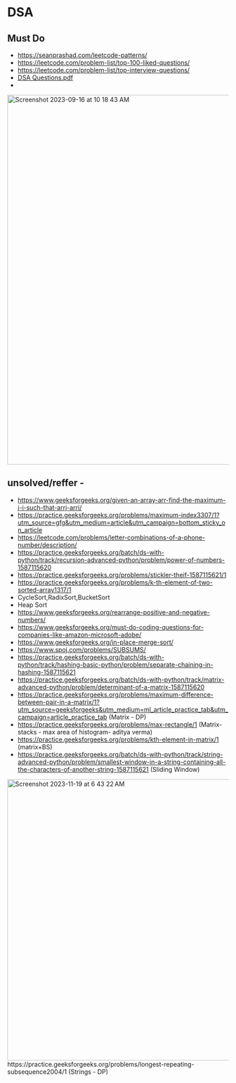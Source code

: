 # DSA
## Must Do
- https://seanprashad.com/leetcode-patterns/
- https://leetcode.com/problem-list/top-100-liked-questions/
- https://leetcode.com/problem-list/top-interview-questions/
- [DSA Questions.pdf](https://github.com/CypherAk007/DSA/files/13225839/DSA.Questions.pdf)
- 
<img width="840" alt="Screenshot 2023-09-16 at 10 18 43 AM" src="https://github.com/CypherAk007/DSA/assets/71595919/4506b953-c757-420b-bee0-94dfa0bf71f8">

## unsolved/reffer - 
- https://www.geeksforgeeks.org/given-an-array-arr-find-the-maximum-j-i-such-that-arrj-arri/
- https://practice.geeksforgeeks.org/problems/maximum-index3307/1?utm_source=gfg&utm_medium=article&utm_campaign=bottom_sticky_on_article
- https://leetcode.com/problems/letter-combinations-of-a-phone-number/description/
- https://practice.geeksforgeeks.org/batch/ds-with-python/track/recursion-advanced-python/problem/power-of-numbers-1587115620
- https://practice.geeksforgeeks.org/problems/stickler-theif-1587115621/1
- https://practice.geeksforgeeks.org/problems/k-th-element-of-two-sorted-array1317/1
- CycleSort,RadixSort,BucketSort
- Heap Sort
- https://www.geeksforgeeks.org/rearrange-positive-and-negative-numbers/
- https://www.geeksforgeeks.org/must-do-coding-questions-for-companies-like-amazon-microsoft-adobe/
- https://www.geeksforgeeks.org/in-place-merge-sort/
- https://www.spoj.com/problems/SUBSUMS/
- https://practice.geeksforgeeks.org/batch/ds-with-python/track/hashing-basic-python/problem/separate-chaining-in-hashing-1587115621
- https://practice.geeksforgeeks.org/batch/ds-with-python/track/matrix-advanced-python/problem/determinant-of-a-matrix-1587115620
- https://practice.geeksforgeeks.org/problems/maximum-difference-between-pair-in-a-matrix/1?utm_source=geeksforgeeks&utm_medium=ml_article_practice_tab&utm_campaign=article_practice_tab (Matrix - DP)
- https://practice.geeksforgeeks.org/problems/max-rectangle/1 (Matrix- stacks - max area of histogram- aditya verma)
- https://practice.geeksforgeeks.org/problems/kth-element-in-matrix/1 (matrix+BS)
- https://practice.geeksforgeeks.org/batch/ds-with-python/track/string-advanced-python/problem/smallest-window-in-a-string-containing-all-the-characters-of-another-string-1587115621 (Sliding Window)
<img width="639" alt="Screenshot 2023-11-19 at 6 43 22 AM" src="https://github.com/CypherAk007/DSA/assets/71595919/bee2b570-01d5-464b-9d0f-861f8fed2aa6">
https://practice.geeksforgeeks.org/problems/longest-repeating-subsequence2004/1 (Strings - DP)

